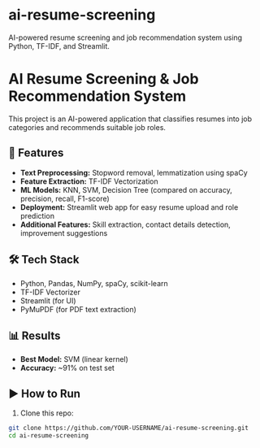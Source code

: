 # ai-resume-screening
 AI-powered resume screening and job recommendation system using Python, TF-IDF, and Streamlit.
# AI Resume Screening & Job Recommendation System  

This project is an AI-powered application that classifies resumes into job categories and recommends suitable job roles.  

## 🚀 Features
- **Text Preprocessing:** Stopword removal, lemmatization using spaCy  
- **Feature Extraction:** TF-IDF Vectorization  
- **ML Models:** KNN, SVM, Decision Tree (compared on accuracy, precision, recall, F1-score)  
- **Deployment:** Streamlit web app for easy resume upload and role prediction  
- **Additional Features:** Skill extraction, contact details detection, improvement suggestions  

## 🛠 Tech Stack
- Python, Pandas, NumPy, spaCy, scikit-learn  
- TF-IDF Vectorizer  
- Streamlit (for UI)  
- PyMuPDF (for PDF text extraction)  

## 📊 Results
- **Best Model:** SVM (linear kernel)  
- **Accuracy:** ~91% on test set  

## ▶️ How to Run
1. Clone this repo:
```bash
git clone https://github.com/YOUR-USERNAME/ai-resume-screening.git
cd ai-resume-screening
